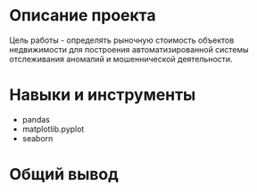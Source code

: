 # Описание проекта
Цель работы - определять рыночную стоимость объектов недвижимости для построения автоматизированной системы отслеживания аномалий и мошеннической деятельности.

# Навыки и инструменты

- pandas
- matplotlib.pyplot
- seaborn

# Общий вывод
